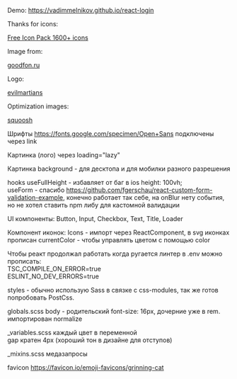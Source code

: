 Demo: https://vadimmelnikov.github.io/react-login

Thanks for icons:

[Free Icon Pack 1600+ icons](https://www.figma.com/community/file/886554014393250663)

Image from:

[goodfon.ru](https://www.goodfon.ru/wallpaper/tuman-oblaka-neboskreb.html)

Logo:

[evilmartians](https://evilmartians.com/)

Optimization images:

[squoosh](https://squoosh.app/)


Шрифты https://fonts.google.com/specimen/Open+Sans подключены через link

Картинка (лого) через loading="lazy"

Картинка background - для десктопа и для мобилки разного разрешения

hooks
  useFullHeight - избавляет от баг в ios height: 100vh; 
  <br>
  useForm - спасибо https://github.com/fgerschau/react-custom-form-validation-example, конечно работает так себе, на onBlur нету события, но не хотел ставить npm либу для кастомной валидации

UI компоненты: Button, Input, Checkbox, Text, Title, Loader

Компонент иконок: Icons - импорт через ReactComponent, в svg иконках прописан currentColor - чтобы управлять цветом с помощью color

Чтобы реакт продолжал работать когда ругается линтер в .env можно прописать:
<br>
TSC_COMPILE_ON_ERROR=true
<br>
ESLINT_NO_DEV_ERRORS=true


styles - обычно использую Sass в связке с css-modules, так же готов попробовать PostCss.

globals.scss 
  body - родительский font-size: 16px, дочерние уже в rem.
  <br>
  импортирован normalize

_variables.scss
  каждый цвет в переменной
  <br>
  gap кратен 4px (хороший тон в дизайне для отступов)

_mixins.scss медазапросы 

favicon https://favicon.io/emoji-favicons/grinning-cat